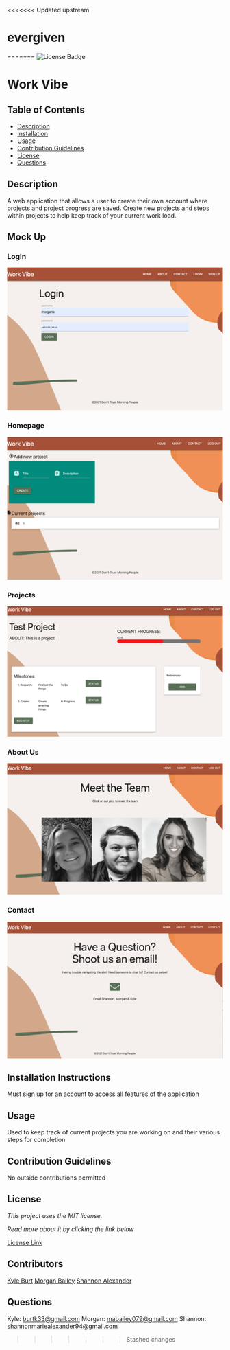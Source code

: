 <<<<<<< Updated upstream
# evergiven
=======
![License Badge](https://img.shields.io/static/v1?label=License&message=MIT&color=blue)
# Work Vibe

## Table of Contents

* [Description](#description)
* [Installation](#installation)
* [Usage](#usage)
* [Contribution Guidelines](#contribution-guidelines)
* [License](#license)
* [Questions](#questions)
    
## Description
A web application that allows a user to create their own account where projects and project progress are saved. Create new projects and steps within projects to help keep track of your current work load.

## Mock Up

### Login
![Login Page](/assets/loginpage.png)

### Homepage
![Homepage](/assets/home.png)

### Projects
![Projects](/assets/projects.png)

### About Us
![About Us](/assets/about.png)

### Contact
![Contact Us](/assets/contact.png)


## Installation Instructions
Must sign up for an account to access all features of the application

## Usage
Used to keep track of current projects you are working on and their various steps for completion

## Contribution Guidelines
No outside contributions permitted

## License
*This project uses the MIT license.*

*Read more about it by clicking the link below*

[License Link](https://choosealicense.com/licenses/mit/)

## Contributors
[Kyle Burt](https://github.com/burtk33)
[Morgan Bailey](https://github.com/morgan-b)
[Shannon Alexander](https://github.com/sa605935)

## Questions
Kyle: burtk33@gmail.com
Morgan: mabailey079@gmail.com
Shannon: shannonmariealexander94@gmail.com
>>>>>>> Stashed changes
